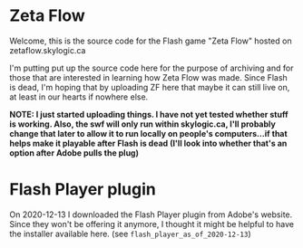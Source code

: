 # Zeta Flow
Welcome, this is the source code for the Flash game "Zeta Flow" hosted on zetaflow.skylogic.ca

I'm putting put up the source code here for the purpose of archiving and for those that are interested in learning how Zeta Flow was made. Since Flash is dead, I'm hoping that by uploading ZF here that maybe it can still live on, at least in our hearts if nowhere else.

**NOTE: I just started uploading things. I have not yet tested whether stuff is working. Also, the swf will only run within skylogic.ca, I'll probably change that later to allow it to run locally on people's computers...if that helps make it playable after Flash is dead (I'll look into whether that's an option after Adobe pulls the plug)**

# Flash Player plugin
On 2020-12-13 I downloaded the Flash Player plugin from Adobe's website. Since they won't be offering it anymore, I thought it might be helpful to have the installer available here. (see `flash_player_as_of_2020-12-13`)